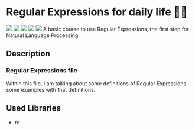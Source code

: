 # Regular Expressions for daily life ✍🏽
![](https://img.shields.io/github/issues/pedroortizortega/Regular-Expressions-for-daily-life.svg) ![](https://img.shields.io/github/forks/pedroortizortega/Regular-Expressions-for-daily-life.svg) ![](https://img.shields.io/github/tag/pedroortizortega/Regular-Expressions-for-daily-life.svg) ![](https://img.shields.io/github/release/pedroortizortega/Regular-Expressions-for-daily-life.svg) ![](https://img.shields.io/github/stars/pedroortizortega/Regular-Expressions-for-daily-life.svg)
A basic course to use Regular Expressions, the first step for Natural Language Processing


## Description
###  Regular Expressions file
Within this file, I am talking about some definitions of Regular Expressions, some examples with that definitions.


## Used Libraries
- re
